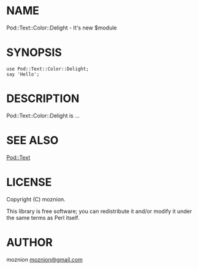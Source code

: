 # NAME

Pod::Text::Color::Delight - It's new $module

# SYNOPSIS

    use Pod::Text::Color::Delight;
    say 'Hello';

# DESCRIPTION

Pod::Text::Color::Delight is ...

# SEE ALSO

[Pod::Text](http://search.cpan.org/perldoc?Pod::Text)

# LICENSE

Copyright (C) moznion.

This library is free software; you can redistribute it and/or modify
it under the same terms as Perl itself.

# AUTHOR

moznion <moznion@gmail.com>
